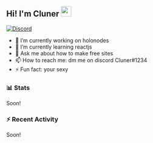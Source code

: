 ## Hi! I'm Cluner <img src="https://cdn.discordapp.com/attachments/859772658403901440/888778165814693918/wave.gif" width="27px">

[![Discord](https://discord.c99.nl/widget/theme-1/380085492730953728.png)](https://discord.com/users/380085492730953728)
- 🔭 I’m currently working on holonodes
- 🌱 I’m currently learning reactjs
- 💬 Ask me about how to make free sites
- 📫 How to reach me: dm me on discord Cluner#1234
- ⚡ Fun fact: your sexy


### 📊 Stats

<!--START_SECTION:waka-->
Soon!
<!--END_SECTION:waka-->

### :zap: Recent Activity
<!--START_SECTION:activity-->
Soon!
<!--END_SECTION:activity-->
